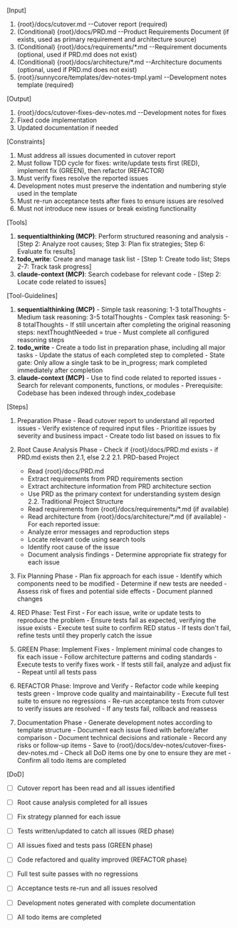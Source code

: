 [Input]
  1. {root}/docs/cutover.md --Cutover report (required)
  2. (Conditional) {root}/docs/PRD.md --Product Requirements Document (if exists, used as primary requirement and architecture source)
  3. (Conditional) {root}/docs/requirements/*.md --Requirement documents (optional, used if PRD.md does not exist)
  4. (Conditional) {root}/docs/architecture/*.md --Architecture documents (optional, used if PRD.md does not exist)
  5. {root}/sunnycore/templates/dev-notes-tmpl.yaml --Development notes template (required)

[Output]
  1. {root}/docs/cutover-fixes-dev-notes.md --Development notes for fixes
  2. Fixed code implementation
  3. Updated documentation if needed

[Constraints]
  1. Must address all issues documented in cutover report
  2. Must follow TDD cycle for fixes: write/update tests first (RED), implement fix (GREEN), then refactor (REFACTOR)
  3. Must verify fixes resolve the reported issues
  4. Development notes must preserve the indentation and numbering style used in the template
  5. Must re-run acceptance tests after fixes to ensure issues are resolved
  6. Must not introduce new issues or break existing functionality

[Tools]
  1. **sequentialthinking (MCP)**: Perform structured reasoning and analysis
    - [Step 2: Analyze root causes; Step 3: Plan fix strategies; Step 6: Evaluate fix results]
  2. **todo_write**: Create and manage task list
    - [Step 1: Create todo list; Steps 2-7: Track task progress]
  3. **claude-context (MCP)**: Search codebase for relevant code
    - [Step 2: Locate code related to issues]

[Tool-Guidelines]
  1. **sequentialthinking (MCP)**
    - Simple task reasoning: 1-3 totalThoughts
    - Medium task reasoning: 3-5 totalThoughts
    - Complex task reasoning: 5-8 totalThoughts
    - If still uncertain after completing the original reasoning steps: nextThoughtNeeded = true
    - Must complete all configured reasoning steps
  2. **todo_write**
    - Create a todo list in preparation phase, including all major tasks
    - Update the status of each completed step to completed
    - State gate: Only allow a single task to be in_progress; mark completed immediately after completion
  3. **claude-context (MCP)**
    - Use to find code related to reported issues
    - Search for relevant components, functions, or modules
    - Prerequisite: Codebase has been indexed through index_codebase

[Steps]
  1. Preparation Phase
    - Read cutover report to understand all reported issues
    - Verify existence of required input files
    - Prioritize issues by severity and business impact
    - Create todo list based on issues to fix

  2. Root Cause Analysis Phase
    - Check if {root}/docs/PRD.md exists
    - if PRD.md exists then 2.1, else 2.2
      2.1. PRD-based Project
        - Read {root}/docs/PRD.md
        - Extract requirements from PRD requirements section
        - Extract architecture information from PRD architecture section
        - Use PRD as the primary context for understanding system design
      2.2. Traditional Project Structure
        - Read requirements from {root}/docs/requirements/*.md (if available)
        - Read architecture from {root}/docs/architecture/*.md (if available)
    - For each reported issue:
      * Analyze error messages and reproduction steps
      * Locate relevant code using search tools
      * Identify root cause of the issue
      * Document analysis findings
    - Determine appropriate fix strategy for each issue

  3. Fix Planning Phase
    - Plan fix approach for each issue
    - Identify which components need to be modified
    - Determine if new tests are needed
    - Assess risk of fixes and potential side effects
    - Document planned changes

  4. RED Phase: Test First
    - For each issue, write or update tests to reproduce the problem
    - Ensure tests fail as expected, verifying the issue exists
    - Execute test suite to confirm RED status
    - If tests don't fail, refine tests until they properly catch the issue

  5. GREEN Phase: Implement Fixes
    - Implement minimal code changes to fix each issue
    - Follow architecture patterns and coding standards
    - Execute tests to verify fixes work
    - If tests still fail, analyze and adjust fix
    - Repeat until all tests pass

  6. REFACTOR Phase: Improve and Verify
    - Refactor code while keeping tests green
    - Improve code quality and maintainability
    - Execute full test suite to ensure no regressions
    - Re-run acceptance tests from cutover to verify issues are resolved
    - If any tests fail, rollback and reassess

  7. Documentation Phase
    - Generate development notes according to template structure
    - Document each issue fixed with before/after comparison
    - Document technical decisions and rationale
    - Record any risks or follow-up items
    - Save to {root}/docs/dev-notes/cutover-fixes-dev-notes.md
    - Check all DoD items one by one to ensure they are met
    - Confirm all todo items are completed

[DoD]
  - [ ] Cutover report has been read and all issues identified
  - [ ] Root cause analysis completed for all issues
  - [ ] Fix strategy planned for each issue
  - [ ] Tests written/updated to catch all issues (RED phase)
  - [ ] All issues fixed and tests pass (GREEN phase)
  - [ ] Code refactored and quality improved (REFACTOR phase)
  - [ ] Full test suite passes with no regressions
  - [ ] Acceptance tests re-run and all issues resolved
  - [ ] Development notes generated with complete documentation
  - [ ] All todo items are completed

